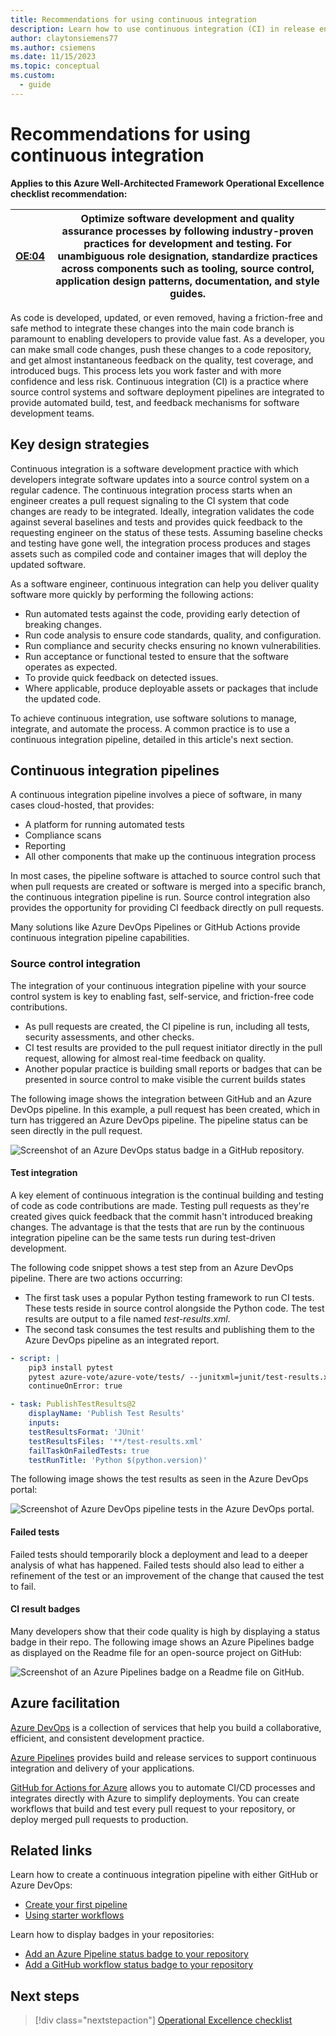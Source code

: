 ```yaml
---
title: Recommendations for using continuous integration
description: Learn how to use continuous integration (CI) in release engineering, source control integration, test integration, and more.
author: claytonsiemens77
ms.author: csiemens
ms.date: 11/15/2023
ms.topic: conceptual
ms.custom:
  - guide
---
```


# Recommendations for using continuous integration

**Applies to this Azure Well-Architected Framework Operational Excellence checklist recommendation:** 

|[OE:04](checklist.md)| Optimize software development and quality assurance processes by following industry-proven practices for development and testing. For unambiguous role designation, standardize practices across components such as tooling, source control, application design patterns, documentation, and style guides. | 
|---|---| 

As code is developed, updated, or even removed, having a friction-free and safe method to integrate these changes into the main code branch is paramount to enabling developers to provide value fast. As a developer, you can make small code changes, push these changes to a code repository, and get almost instantaneous feedback on the quality, test coverage, and introduced bugs. This process lets you work faster and with more confidence and less risk. Continuous integration (CI) is a practice where source control systems and software deployment pipelines are integrated to provide automated build, test, and feedback mechanisms for software development teams.

## Key design strategies

Continuous integration is a software development practice with which developers integrate software updates into a source control system on a regular cadence. The continuous integration process starts when an engineer creates a pull request signaling to the CI system that code changes are ready to be integrated. Ideally, integration validates the code against several baselines and tests and provides quick feedback to the requesting engineer on the status of these tests. Assuming baseline checks and testing have gone well, the integration process produces and stages assets such as compiled code and container images that will deploy the updated software.

As a software engineer, continuous integration can help you deliver quality software more quickly by performing the following actions:

- Run automated tests against the code, providing early detection of breaking changes.
- Run code analysis to ensure code standards, quality, and configuration.
- Run compliance and security checks ensuring no known vulnerabilities.
- Run acceptance or functional tested to ensure that the software operates as expected.
- To provide quick feedback on detected issues.
- Where applicable, produce deployable assets or packages that include the updated code.

To achieve continuous integration, use software solutions to manage, integrate, and automate the process. A common practice is to use a continuous integration pipeline, detailed in this article's next section.

## Continuous integration pipelines

A continuous integration pipeline involves a piece of software, in many cases cloud-hosted, that provides:

- A platform for running automated tests
- Compliance scans
- Reporting
- All other components that make up the continuous integration process

In most cases, the pipeline software is attached to source control such that when pull requests are created or software is merged into a specific branch, the continuous integration pipeline is run. Source control integration also provides the opportunity for providing CI feedback directly on pull requests.

Many solutions like Azure DevOps Pipelines or GitHub Actions provide continuous integration pipeline capabilities.

### Source control integration

The integration of your continuous integration pipeline with your source control system is key to enabling fast, self-service, and friction-free code contributions.

- As pull requests are created, the CI pipeline is run, including all tests, security assessments, and other checks.
- CI test results are provided to the pull request initiator directly in the pull request, allowing for almost real-time feedback on quality.
- Another popular practice is building small reports or badges that can be presented in source control to make visible the current builds states

The following image shows the integration between GitHub and an Azure DevOps pipeline. In this example, a pull request has been created, which in turn has triggered an Azure DevOps pipeline. The pipeline status can be seen directly in the pull request.

![Screenshot of an Azure DevOps status badge in a GitHub repository.](media/ado-github-status.png)

#### Test integration

A key element of continuous integration is the continual building and testing of code as code contributions are made. Testing pull requests as they're created gives quick feedback that the commit hasn't introduced breaking changes. The advantage is that the tests that are run by the continuous integration pipeline can be the same tests run during test-driven development.

The following code snippet shows a test step from an Azure DevOps pipeline. There are two actions occurring:

- The first task uses a popular Python testing framework to run CI tests. These tests reside in source control alongside the Python code. The test results are output to a file named _test-results.xml_.
- The second task consumes the test results and publishing them to the Azure DevOps pipeline as an integrated report.

```yaml
- script: |
    pip3 install pytest
    pytest azure-vote/azure-vote/tests/ --junitxml=junit/test-results.xml
    continueOnError: true

- task: PublishTestResults@2
    displayName: 'Publish Test Results'
    inputs:
    testResultsFormat: 'JUnit'
    testResultsFiles: '**/test-results.xml'
    failTaskOnFailedTests: true
    testRunTitle: 'Python $(python.version)'
```

The following image shows the test results as seen in the Azure DevOps portal:

![Screenshot of Azure DevOps pipeline tests in the Azure DevOps portal.](media/ado-tests.png)

#### Failed tests

Failed tests should temporarily block a deployment and lead to a deeper analysis of what has happened. Failed tests should also lead to either a refinement of the test or an improvement of the change that caused the test to fail.

#### CI result badges

Many developers show that their code quality is high by displaying a status badge in their repo. The following image shows an Azure Pipelines badge as displayed on the Readme file for an open-source project on GitHub:

![Screenshot of an Azure Pipelines badge on a Readme file on GitHub.](media/github-status-badge.png)

## Azure facilitation

[Azure DevOps](/azure/devops/user-guide/what-is-azure-devops) is a collection of services that help you build a collaborative, efficient, and consistent development practice.

[Azure Pipelines](https://azure.microsoft.com/services/devops/pipelines/) provides build and release services to support continuous integration and delivery of your applications.

[GitHub for Actions for Azure](https://azure.github.io/actions/) allows you to automate CI/CD processes and integrates directly with Azure to simplify deployments. You can create workflows that build and test every pull request to your repository, or deploy merged pull requests to production. 

## Related links

Learn how to create a continuous integration pipeline with either GitHub or Azure DevOps:

- [Create your first pipeline](/azure/devops/pipelines/create-first-pipeline?preserve-view=true&view=azure-devops)
- [Using starter workflows](https://docs.github.com/free-pro-team@latest/actions/guides/setting-up-continuous-integration-using-workflow-templates)

Learn how to display badges in your repositories:

- [Add an Azure Pipeline status badge to your repository](/azure/devops/pipelines/create-first-pipeline?preserve-view=true&tabs=java%2ctfs-2018-2%2cbrowser&view=azure-devops#add-a-status-badge-to-your-repository)
- [Add a GitHub workflow status badge to your repository](https://docs.github.com/free-pro-team@latest/actions/managing-workflow-runs/adding-a-workflow-status-badge)

## Next steps

> [!div class="nextstepaction"]
> [Operational Excellence checklist](checklist.md) 
